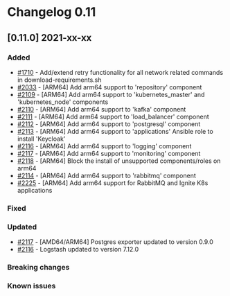 # Changelog 0.11

## [0.11.0] 2021-xx-xx

### Added

- [#1710](https://github.com/epiphany-platform/epiphany/issues/1710) - Add/extend retry functionality for all network related commands in download-requirements.sh
- [#2033](https://github.com/epiphany-platform/epiphany/issues/2033) - [ARM64] Add arm64 support to 'repository' component
- [#2109](https://github.com/epiphany-platform/epiphany/issues/2109) - [ARM64] Add arm64 support to 'kubernetes_master' and 'kubernetes_node' components
- [#2110](https://github.com/epiphany-platform/epiphany/issues/2111) - [ARM64] Add arm64 support to 'kafka' component
- [#2111](https://github.com/epiphany-platform/epiphany/issues/2111) - [ARM64] Add arm64 support to 'load_balancer' component
- [#2112](https://github.com/epiphany-platform/epiphany/issues/2112) - [ARM64] Add arm64 support to 'postgresql' component
- [#2113](https://github.com/epiphany-platform/epiphany/issues/2113) - [ARM64] Add arm64 support to 'applications' Ansible role to install 'Keycloak'
- [#2116](https://github.com/epiphany-platform/epiphany/issues/2116) - [ARM64] Add arm64 support to 'logging' component
- [#2117](https://github.com/epiphany-platform/epiphany/issues/2117) - [ARM64] Add arm64 support to 'monitoring' component
- [#2118](https://github.com/epiphany-platform/epiphany/issues/2118) - [ARM64] Block the install of unsupported components/roles on arm64
- [#2114](https://github.com/epiphany-platform/epiphany/issues/2114) - [ARM64] Add arm64 support to 'rabbitmq' component
- [#2225](https://github.com/epiphany-platform/epiphany/issues/2225) - [ARM64] Add arm64 support for RabbitMQ and Ignite K8s applications

### Fixed

### Updated

- [#2117](https://github.com/epiphany-platform/epiphany/issues/2117) - [AMD64/ARM64] Postgres exporter updated to version 0.9.0
- [#2116](https://github.com/epiphany-platform/epiphany/issues/2116) - Logstash updated to version 7.12.0

### Breaking changes

### Known issues

